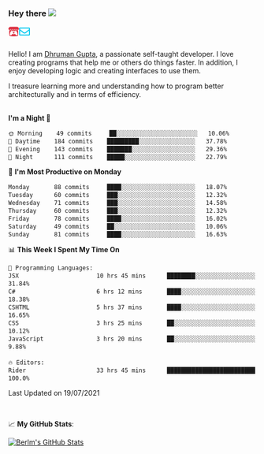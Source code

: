 ### Hey there <img src="https://media.giphy.com/media/hvRJCLFzcasrR4ia7z/giphy.gif" width="25px">

<a href="https://itch.io/profile/berlm">
  <img align="left" alt="Berlm's Itch" width="22px" src="/assets/itch-io.svg" />
</a>
<a href="mailto:ceo@berlm.me">
  <img align="left" alt="Email Berlm" width="22px" src="/assets/envelope.svg" />
</a>

<br />  
<br />  
  
Hello! I am [Dhruman Gupta](https://berlm.me/), a passionate self-taught developer. I love creating programs that help me or others do things faster. In addition, I enjoy developing logic and creating interfaces to use them.  

I treasure learning more and understanding how to program better architecturally and in terms of efficiency.  
<br />

<!--START_SECTION:waka-->
**I'm a Night 🦉** 

```text
🌞 Morning    49 commits     ██░░░░░░░░░░░░░░░░░░░░░░░   10.06% 
🌆 Daytime    184 commits    █████████░░░░░░░░░░░░░░░░   37.78% 
🌃 Evening    143 commits    ███████░░░░░░░░░░░░░░░░░░   29.36% 
🌙 Night      111 commits    █████░░░░░░░░░░░░░░░░░░░░   22.79%

```
📅 **I'm Most Productive on Monday** 

```text
Monday       88 commits     ████░░░░░░░░░░░░░░░░░░░░░   18.07% 
Tuesday      60 commits     ███░░░░░░░░░░░░░░░░░░░░░░   12.32% 
Wednesday    71 commits     ███░░░░░░░░░░░░░░░░░░░░░░   14.58% 
Thursday     60 commits     ███░░░░░░░░░░░░░░░░░░░░░░   12.32% 
Friday       78 commits     ████░░░░░░░░░░░░░░░░░░░░░   16.02% 
Saturday     49 commits     ██░░░░░░░░░░░░░░░░░░░░░░░   10.06% 
Sunday       81 commits     ████░░░░░░░░░░░░░░░░░░░░░   16.63%

```


📊 **This Week I Spent My Time On** 

```text
💬 Programming Languages: 
JSX                      10 hrs 45 mins      ████████░░░░░░░░░░░░░░░░░   31.84% 
C#                       6 hrs 12 mins       ████░░░░░░░░░░░░░░░░░░░░░   18.38% 
CSHTML                   5 hrs 37 mins       ████░░░░░░░░░░░░░░░░░░░░░   16.65% 
CSS                      3 hrs 25 mins       ██░░░░░░░░░░░░░░░░░░░░░░░   10.12% 
JavaScript               3 hrs 20 mins       ██░░░░░░░░░░░░░░░░░░░░░░░   9.88%

🔥 Editors: 
Rider                    33 hrs 45 mins      █████████████████████████   100.0%

```


 Last Updated on 19/07/2021
<!--END_SECTION:waka-->
<br />  

📈 **My GitHub Stats**:  

[![Berlm's GitHub Stats](https://github-readme-stats.vercel.app/api?username=dhrumangupta&theme=gotham&show_icons=true&count_private=true)](https://berlm.me)
